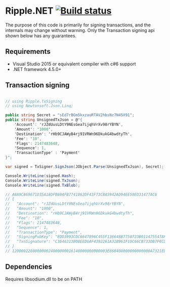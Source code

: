 # Ripple.NET [![Build status](https://ci.appveyor.com/api/projects/status/w1jnx38oreo35a6b?svg=true)](https://ci.appveyor.com/project/sublimator/ripple-dot-net)

The purpose of this code is primarily for signing transactions, and the
internals may change without warning. Only the Transaction signing api shown
below has any guarantees.

## Requirements

* Visual Studio 2015 or equivalent compiler with c#6 support
* .NET framework 4.5.0+

## Transaction signing

```c#

// using Ripple.TxSigning
// using Newtonsoft.Json.Linq;

public string Secret = "sEd7rBGm5kxzauRTAV2hbsNz7N45X91";
public string UnsignedTxJson = @"{
    'Account': 'rJZdUusLDtY9NEsGea7ijqhVrXv98rYBYN',
    'Amount': '1000',
    'Destination': 'rHb9CJAWyB4rj91VRWn96DkukG4bwdtyTh',
    'Fee': '10',
    'Flags': 2147483648,
    'Sequence': 1,
    'TransactionType' : 'Payment'
}";

var signed = TxSigner.SignJson(JObject.Parse(UnsignedTxJson), Secret);

Console.WriteLine(signed.Hash);
Console.WriteLine(signed.TxJson);
Console.WriteLine(signed.TxBlob);

// A8A9C869671D35A18DFB69AFB7741062DF43F73C8A5942AD94EE58ED31477AC6
// {
//   "Account": "rJZdUusLDtY9NEsGea7ijqhVrXv98rYBYN",
//   "Amount": "1000",
//   "Destination": "rHb9CJAWyB4rj91VRWn96DkukG4bwdtyTh",
//   "Fee": "10",
//   "Flags": 2147483648,
//   "Sequence": 1,
//   "TransactionType": "Payment",
//   "SigningPubKey": "EDD3993CDC6647896C455F136648B7750723B011475547AF60691AA3D7438E021D",
//   "TxnSignature": "C3646313B08EED6AF4392261A31B961F10C66CB733DB7F6CD9EAB079857834C8B0334270A2C037E63CDCCC1932E0832882B7B7066ECD2FAEDEB4A83DF8AE6303"
// }
// 120000228000000024000000016140000000000003E868400000000000000A7321EDD3993CDC6647896C455F136648B7750723B011475547AF60691AA3D7438E021D7440C3646313B08EED6AF4392261A31B961F10C66CB733DB7F6CD9EAB079857834C8B0334270A2C037E63CDCCC1932E0832882B7B7066ECD2FAEDEB4A83DF8AE63038114C0A5ABEF242802EFED4B041E8F2D4A8CC86AE3D18314B5F762798A53D543A014CAF8B297CFF8F2F937E8

```

## Dependencies

Requires libsodium.dll to be on PATH
